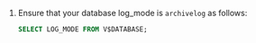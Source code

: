 <!--
+++
private=true
+++
-->

1. Ensure that your database log_mode is `archivelog` as follows:

    ```sql
    SELECT LOG_MODE FROM V$DATABASE;
    ```

